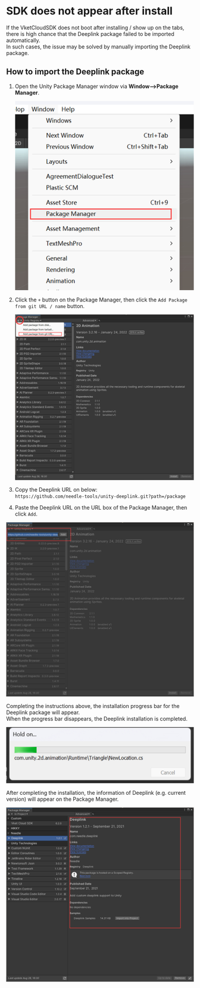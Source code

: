 # SDK does not appear after install

If the VketCloudSDK does not boot after installing / show up on the tabs, there is high chance that the Deeplink package failed to be imported automatically.<br>
In such cases, the issue may be solved by manually importing the Deeplink package.

## How to import the Deeplink package

1. Open the Unity Package Manager window via **Window-->Package Manager**.

    ![InstallingDeeplink_1](./img/InstallingDeeplink_1.jpg)

2. Click the `+` button on the Package Manager, then click the `Add Package from git URL / name` button.

    ![InstallingDeeplink_2](./img/InstallingDeeplink_2.jpg)

3. Copy the Deeplink URL on below: <br>
    `https://github.com/needle-tools/unity-deeplink.git?path=/package`

4. Paste the Deeplink URL on the URL box of the Package Manager, then click `Add`.

![InstallingDeeplink_3](./img/InstallingDeeplink_3.jpg)

Completing the instructions above, the installation progress bar for the Deeplink package will appear.<br>
When the progress bar disappears, the Deeplink installation is completed.

![InstallingDeeplink_4](./img/InstallingDeeplink_4.jpg)

After completing the installation, the information of Deeplink (e.g. current version) will appear on the Package Manager.

![InstallingDeeplink_5](./img/InstallingDeeplink_5.jpg)
